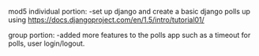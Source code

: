 mod5
individual portion: 
  -set up django and create a basic django polls up using https://docs.djangoproject.com/en/1.5/intro/tutorial01/
  
group portion:
  -added more features to the polls app such as a timeout for polls, user login/logout.
